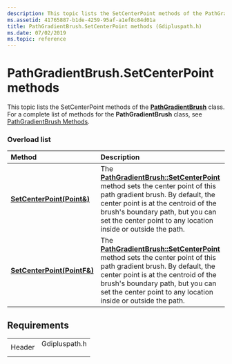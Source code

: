 ```yaml
---
description: This topic lists the SetCenterPoint methods of the PathGradientBrush class. For a complete list of methods for the PathGradientBrush class, see PathGradientBrush Methods.
ms.assetid: 41765887-b1de-4259-95af-a1ef8c84d01a
title: PathGradientBrush.SetCenterPoint methods (Gdipluspath.h)
ms.date: 07/02/2019
ms.topic: reference
---
```


# PathGradientBrush.SetCenterPoint methods

This topic lists the SetCenterPoint methods of the [**PathGradientBrush**](/windows/win32/api/gdipluspath/nl-gdipluspath-pathgradientbrush) class. For a complete list of methods for the **PathGradientBrush** class, see [PathGradientBrush Methods](-gdiplus-class-pathgradientbrush-methods.md).

### Overload list



| Method                                                                                           | Description                                                                                                                                                                                                                                                                                                                                    |
|:-------------------------------------------------------------------------------------------------|:-----------------------------------------------------------------------------------------------------------------------------------------------------------------------------------------------------------------------------------------------------------------------------------------------------------------------------------------------|
| [**SetCenterPoint(Point&)**](/windows/win32/api/gdipluspath/nf-gdipluspath-pathgradientbrush-setcenterpoint(inconstpoint_))   | The [**PathGradientBrush::SetCenterPoint**](/windows/win32/api/gdipluspath/nf-gdipluspath-pathgradientbrush-setcenterpoint(inconstpoint_)) method sets the center point of this path gradient brush. By default, the center point is at the centroid of the brush's boundary path, but you can set the center point to any location inside or outside the path.<br/>  |
| [**SetCenterPoint(PointF&)**](/previous-versions//ms535095(v=vs.85)) | The [**PathGradientBrush::SetCenterPoint**](/previous-versions//ms535095(v=vs.85)) method sets the center point of this path gradient brush. By default, the center point is at the centroid of the brush's boundary path, but you can set the center point to any location inside or outside the path.<br/> |



## Requirements



|                   |                                                                                          |
|-------------------|------------------------------------------------------------------------------------------|
| Header<br/> | <dl> <dt>Gdipluspath.h</dt> </dl> |



 

 
